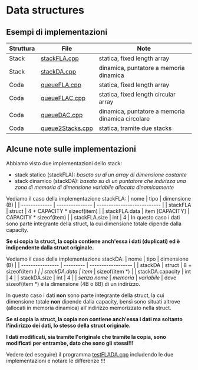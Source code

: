 # Data structures
## Esempi di implementazioni
| Struttura | File                                                                 | Note                                             |
| --------- | -------------------------------------------------------------------- | ------------------------------------------------ |
| Stack     | [stackFLA.cpp](solutions/../../solutions/stack/stackFLA.cpp)         | statica, fixed length array                      |
| Stack     | [stackDA.cpp](solutions/../../solutions/stack/stackDA.cpp)           | dinamica, puntatore a memoria dinamica           |
| Coda      | [queueFLA.cpp](solutions/../../solutions/queue/queueFLA.cpp)         | statica, fixed length array                      |
| Coda      | [queueFLAC.cpp](solutions/../../solutions/queue/queueFLAC.cpp)       | statica, fixed length circular array             |
| Coda      | [queueDAC.cpp](solutions/../../solutions/queue/queueDAC.cpp)         | dinamica, puntatore a memoria dinamica circolare |
| Coda      | [queue2Stacks.cpp](solutions/../../solutions/queue/queue2Stacks.cpp) | statica, tramite due stacks                      |

## Alcune note sulle implementazioni
Abbiamo visto due implementazioni dello stack:
* stack statico (stackFLA): 
*basato su di un array di dimensione costante*
* stack dinamico (stackDA): 
*basato su di un puntatore che indirizza una zona di memoria di dimensione variabile allocata dinamicamente*

Vediamo il caso della implementazione stackFLA:
| nome          | tipo            | dimensione (B)              |
| ------------- | --------------- | --------------------------- |
| stackFLA      | struct          | 4 + CAPACITY * sizeof(item) |
| stackFLA.data | item [CAPACITY] | CAPACITY * sizeof(item)     |
| stackFLA.size | int             | 4                           |
In questo caso i dati sono parte integrante della struct, la cui dimensione totale dipende dalla capacity.

**Se si copia la struct, la copia contiene anch'essa i dati (duplicati) ed è indipendente dalla struct originale.**

Vediamo il caso della implementazione stackDA:
| nome             | tipo      | dimensione (B)     |
| ---------------- | --------- | ------------------ |
| stackDA          | struct    | 8 + sizeof(item *) |
| stackDA.data     | item*     | sizeof(item *)     |
| stackDA.capacity | int       | 4                  |
| stackDA.size     | int       | 4                  |
| *senza nome*     | *memoria* | *variabile*        |
dove sizeof(item *) è la dimensione (4B o 8B) di un indirizzo.

In questo caso i dati **non** sono parte integrante della struct, la cui dimensione totale **non** dipende dalla capacity, bensì sono situati altrove (allocati in memoria dinamica) all'indirizzo memorizzato nella struct.

**Se si copia la struct, la copia non contiene anch'essa i dati ma soltanto l'indirizzo dei dati, lo stesso della struct originale.**

**I dati modificati, sia tramite l'originale che tramite la copia, sono modificati per entrambe, dato che sono gli stessi!!!**

Vedere (ed eseguire) il programma [testFLADA.cpp](solutions/stack/testFLADA.cpp) includendo le due implementazioni e notare le differenze !!!